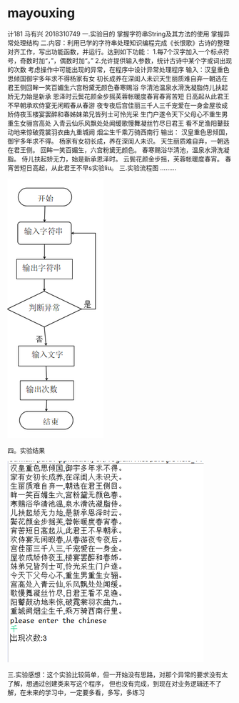 # mayouxing
计181 马有兴 2018310749
一.实验目的
 掌握字符串String及其方法的使用
 掌握异常处理结构
二.内容：利用已学的字符串处理知识编程完成《长恨歌》古诗的整理对齐工作，写出功能函数，并运行。达到如下功能：
 1.每7个汉字加入一个标点符号，奇数时加“，”，偶数时加“。”
 2.允许提供输入参数，统计古诗中某个字或词出现的次数
 考虑操作中可能出现的异常，在程序中设计异常处理程序
  输入：汉皇重色思倾国御宇多年求不得杨家有女
 初长成养在深闺人未识天生丽质难自弃一朝选在
 君王侧回眸一笑百媚生六宫粉黛无颜色春寒赐浴
 华清池温泉水滑洗凝脂侍儿扶起娇无力始是新承
 恩泽时云鬓花颜金步摇芙蓉帐暖度春宵春宵苦短
 日高起从此君王不早朝承欢侍宴无闲暇春从春游
 夜专夜后宫佳丽三千人三千宠爱在一身金屋妆成
 娇侍夜玉楼宴罢醉和春姊妹弟兄皆列士可怜光采
 生门户遂令天下父母心不重生男重生女骊宫高处
 入青云仙乐风飘处处闻缓歌慢舞凝丝竹尽日君王
 看不足渔阳鼙鼓动地来惊破霓裳羽衣曲九重城阙
 烟尘生千乘万骑西南行
 输出：
 汉皇重色思倾国，御宇多年求不得。
 杨家有女初长成，养在深闺人未识。
 天生丽质难自弃，一朝选在君王侧。
 回眸一笑百媚生，六宫粉黛无颜色。
 春寒赐浴华清池，温泉水滑洗凝脂。
 侍儿扶起娇无力，始是新承恩泽时。
 云鬓花颜金步摇，芙蓉帐暖度春宵。
 春宵苦短日高起，从此君王不早s实验liu。
三.实验流程图
 ………

![liuchengtu](https://github.com/Ma-youxing/mayouxing/blob/master/%E5%BE%AE%E4%BF%A1%E5%9B%BE%E7%89%87_20191118003025.png)

四。实验结果

![jieguo](https://github.com/Ma-youxing/mayouxing/blob/master/%E5%BE%AE%E4%BF%A1%E5%9B%BE%E7%89%87_20191118003535.png)

三.实验感想：这个实验比较简单，但一开始没有思路，对那个异常的要求没有太了解，想通过创建类来写这个程序，
 但也没有完成，到现在对业务逻辑还不了解，在未来的学习中，一定要多看，多写，多练习
